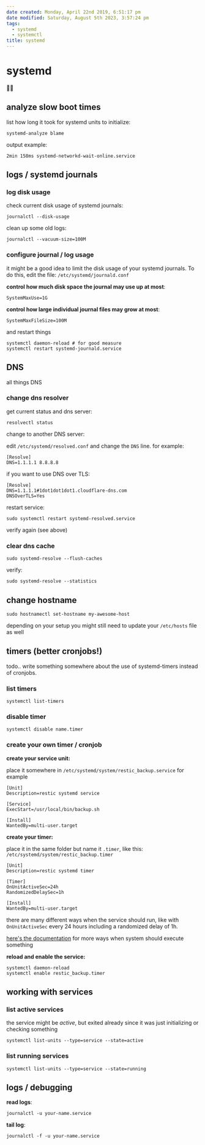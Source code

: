 ```yaml
---
date created: Monday, April 22nd 2019, 6:51:17 pm
date modified: Saturday, August 5th 2023, 3:57:24 pm
tags:
  - systemd
  - systemctl
title: systemd
---
```


# systemd

🤷‍♂️

## analyze slow boot times

list how long it took for systemd units to initialize:

```shell
systemd-analyze blame
```

output example:

```
2min 158ms systemd-networkd-wait-online.service
```

## logs / systemd journals

### log disk usage

check current disk usage of systemd journals:

```shell
journalctl --disk-usage
```

clean up some old logs:

```shell
journalctl --vacuum-size=100M
```

### configure journal / log usage

it might be a good idea to limit the disk usage of your systemd journals. To do this, edit the file: `/etc/systemd/journald.conf`

**control how much disk space the journal may use up at most**:

```
SystemMaxUse=1G
```

**control how large individual journal files may grow at most**:

```
SystemMaxFileSize=100M
```

and restart things

```shell
systemctl daemon-reload # for good measure
systemctl restart systemd-journald.service
```

## DNS

all things DNS

### change dns resolver

get current status and dns server:

```shell
resolvectl status
```

change to another DNS server:

edit `/etc/systemd/resolved.conf` and change the `DNS` line. for example:

```
[Resolve]
DNS=1.1.1.1 8.8.8.8
```

if you want to use DNS over TLS:

```
[Resolve]
DNS=1.1.1.1#1dot1dot1dot1.cloudflare-dns.com
DNSOverTLS=Yes
```

restart service:

```
sudo systemctl restart systemd-resolved.service
```

verify again (see above)

### clear dns cache

```
sudo systemd-resolve --flush-caches
```

verify:

```
sudo systemd-resolve --statistics
```

## change hostname

```shell
sudo hostnamectl set-hostname my-awesome-host
```

depending on your setup you might still need to update your `/etc/hosts` file as well

## timers (better cronjobs!)

todo.. write something somewhere about the use of systemd-timers instead of cronjobs.

### list timers

```
systemctl list-timers
```

### disable timer

```shell
systemctl disable name.timer
```

### create your own timer / cronjob

**create your service unit:**

place it somewhere in `/etc/systemd/system/restic_backup.service` for example

```
[Unit]
Description=restic systemd service

[Service]
ExecStart=/usr/local/bin/backup.sh

[Install]
WantedBy=multi-user.target
```

**create your timer:**

place it in the same folder but name it `.timer`, like this: `/etc/systemd/system/restic_backup.timer`

```
[Unit]
Description=restic systemd timer

[Timer]
OnUnitActiveSec=24h
RandomizedDelaySec=1h

[Install]
WantedBy=multi-user.target
```

there are many different ways when the service should run, like with `OnUnitActiveSec` every 24 hours including a randomized delay of 1h.

[here's the documentation](https://www.freedesktop.org/software/systemd/man/systemd.timer.html#) for more ways when system should execute something

**reload and enable the service:**

```
systemctl daemon-reload
systemctl enable restic_backup.timer
```

## working with services

### list active services

the service might be *active*, but exited already since it was just initializing or checking something

```shell
systemctl list-units --type=service --state=active
```

### list running services

```shell
systemctl list-units --type=service --state=running
```

## logs / debugging

**read logs**:

```shell
journalctl -u your-name.service
```

**tail log**:

```
journalctl -f -u your-name.service
```

